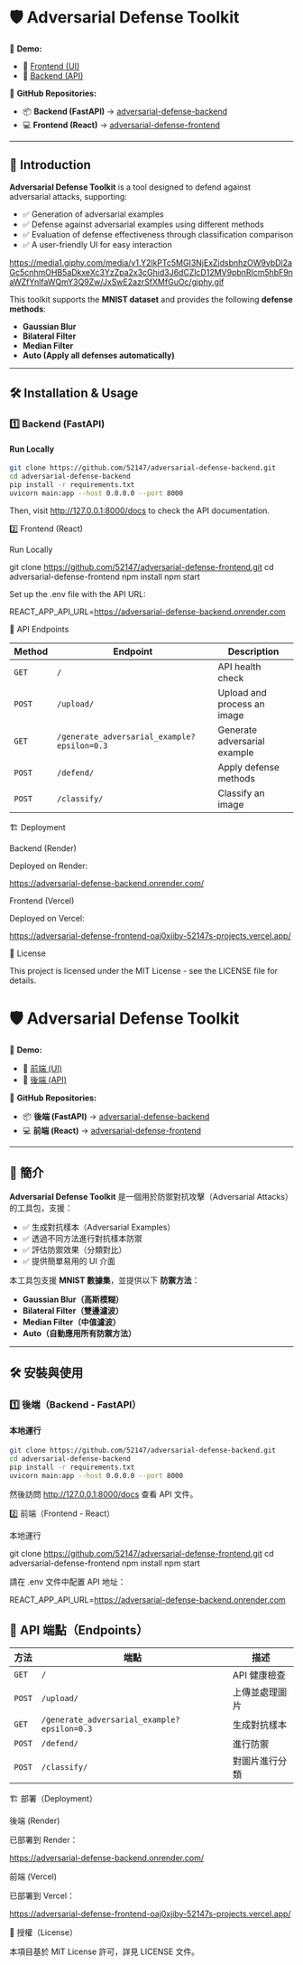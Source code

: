 
# 🛡️ Adversarial Defense Toolkit

🔗 **Demo:**
- 🎨 [Frontend (UI)](https://adversarial-defense-frontend.vercel.app/)
- 🚀 [Backend (API)](https://adversarial-defense-backend.onrender.com/)

🔗 **GitHub Repositories:**
- 📦 **Backend (FastAPI)** → [adversarial-defense-backend](https://github.com/52147/adversarial-defense-backend)
- 💻 **Frontend (React)** → [adversarial-defense-frontend](https://github.com/52147/adversarial-defense-frontend)

---

## 📖 Introduction
**Adversarial Defense Toolkit** is a tool designed to defend against adversarial attacks, supporting:
- ✅ Generation of adversarial examples
- ✅ Defense against adversarial examples using different methods
- ✅ Evaluation of defense effectiveness through classification comparison
- ✅ A user-friendly UI for easy interaction

https://media1.giphy.com/media/v1.Y2lkPTc5MGI3NjExZjdsbnhzOW9ybDl2aGc5cnhmOHB5aDkxeXc3YzZpa2x3cGhid3J6dCZlcD12MV9pbnRlcm5hbF9naWZfYnlfaWQmY3Q9Zw/JxSwE2azrSfXMfGuOc/giphy.gif

This toolkit supports the **MNIST dataset** and provides the following **defense methods**:
- **Gaussian Blur**
- **Bilateral Filter**
- **Median Filter**
- **Auto (Apply all defenses automatically)**

---

## 🛠️ Installation & Usage

### 1️⃣ Backend (FastAPI)
#### **Run Locally**
```bash
git clone https://github.com/52147/adversarial-defense-backend.git
cd adversarial-defense-backend
pip install -r requirements.txt
uvicorn main:app --host 0.0.0.0 --port 8000
```
Then, visit http://127.0.0.1:8000/docs to check the API documentation.

2️⃣ Frontend (React)

Run Locally

git clone https://github.com/52147/adversarial-defense-frontend.git
cd adversarial-defense-frontend
npm install
npm start

Set up the .env file with the API URL:

REACT_APP_API_URL=https://adversarial-defense-backend.onrender.com

📌 API Endpoints

| Method | Endpoint | Description |
|--------|---------|-------------|
| `GET`  | `/` | API health check |
| `POST` | `/upload/` | Upload and process an image |
| `GET`  | `/generate_adversarial_example?epsilon=0.3` | Generate adversarial example |
| `POST` | `/defend/` | Apply defense methods |
| `POST` | `/classify/` | Classify an image |

🏗️ Deployment

Backend (Render)

Deployed on Render:

https://adversarial-defense-backend.onrender.com/

Frontend (Vercel)

Deployed on Vercel:

https://adversarial-defense-frontend-oaj0xjiby-52147s-projects.vercel.app/

📜 License

This project is licensed under the MIT License - see the LICENSE file for details.


# 🛡️ Adversarial Defense Toolkit

🔗 **Demo:**
- 🎨 [前端 (UI)](https://adversarial-defense-frontend-oaj0xjiby-52147s-projects.vercel.app/)
- 🚀 [後端 (API)](https://adversarial-defense-backend.onrender.com/)

🔗 **GitHub Repositories:**
- 📦 **後端 (FastAPI)** → [adversarial-defense-backend](https://github.com/52147/adversarial-defense-backend)
- 💻 **前端 (React)** → [adversarial-defense-frontend](https://github.com/52147/adversarial-defense-frontend)

---

## 📖 簡介
**Adversarial Defense Toolkit** 是一個用於防禦對抗攻擊（Adversarial Attacks）的工具包，支援：
- ✅ 生成對抗樣本（Adversarial Examples）
- ✅ 透過不同方法進行對抗樣本防禦
- ✅ 評估防禦效果（分類對比）
- ✅ 提供簡單易用的 UI 介面

本工具包支援 **MNIST 數據集**，並提供以下 **防禦方法**：
- **Gaussian Blur（高斯模糊）**
- **Bilateral Filter（雙邊濾波）**
- **Median Filter（中值濾波）**
- **Auto（自動應用所有防禦方法）**

---

## 🛠️ 安裝與使用

### 1️⃣ 後端（Backend - FastAPI）
#### **本地運行**
```bash
git clone https://github.com/52147/adversarial-defense-backend.git
cd adversarial-defense-backend
pip install -r requirements.txt
uvicorn main:app --host 0.0.0.0 --port 8000
```
然後訪問 http://127.0.0.1:8000/docs 查看 API 文件。

2️⃣ 前端（Frontend - React）

本地運行

git clone https://github.com/52147/adversarial-defense-frontend.git
cd adversarial-defense-frontend
npm install
npm start

請在 .env 文件中配置 API 地址：

REACT_APP_API_URL=https://adversarial-defense-backend.onrender.com

## 📌 API 端點（Endpoints）

| 方法 | 端點 | 描述 |
|------|------|------|
| `GET`  | `/` | API 健康檢查 |
| `POST` | `/upload/` | 上傳並處理圖片 |
| `GET`  | `/generate_adversarial_example?epsilon=0.3` | 生成對抗樣本 |
| `POST` | `/defend/` | 進行防禦 |
| `POST` | `/classify/` | 對圖片進行分類 |

🏗️ 部署（Deployment）

後端 (Render)

已部署到 Render：

https://adversarial-defense-backend.onrender.com/

前端 (Vercel)

已部署到 Vercel：

https://adversarial-defense-frontend-oaj0xjiby-52147s-projects.vercel.app/

📜 授權（License）

本項目基於 MIT License 許可，詳見 LICENSE 文件。



